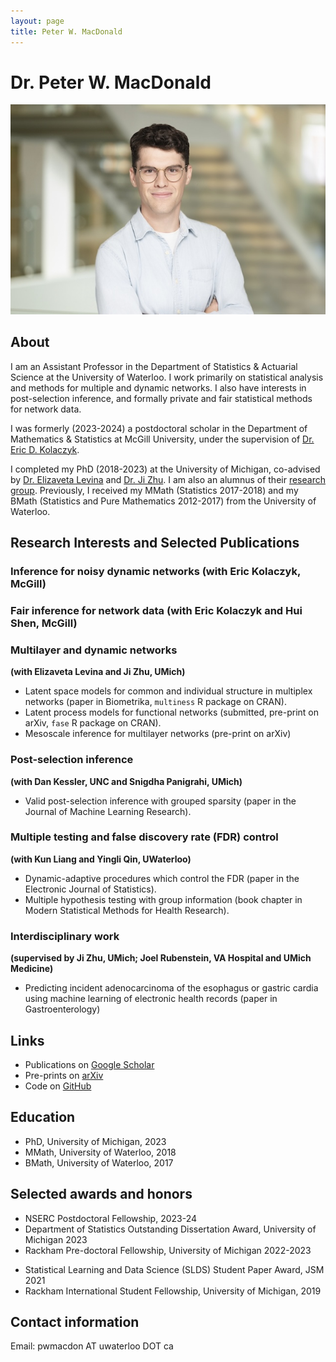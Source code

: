 ```yaml
---
layout: page
title: Peter W. MacDonald
---
```


# Dr. Peter W. MacDonald

<!-- ![(Canadian) Thanksgiving 2019](leaf.jpg) -->
![A photo of me with arms crossed](headshot.jpg)

## About

I am an Assistant Professor in the Department of Statistics & Actuarial Science at the University of Waterloo. I work primarily on statistical analysis and methods for multiple and dynamic networks. I also have interests in post-selection inference, and formally private and fair statistical methods for network data.

I was formerly (2023-2024) a postdoctoral scholar in the Department of Mathematics & Statistics at McGill University, under the supervision of [Dr. Eric D. Kolaczyk](https://sites.bu.edu/kolaczyk/).

I completed my PhD (2018-2023) at the University of Michigan, co-advised by [Dr. Elizaveta Levina](https://lsa.umich.edu/stats/people/faculty/elevina.html) and [Dr. Ji Zhu](https://lsa.umich.edu/stats/people/faculty/jizhu.html). I am also an alumnus of their [research group](http://dept.stat.lsa.umich.edu/~elevina/group.html). Previously, I received my MMath (Statistics 2017-2018) and my BMath (Statistics and Pure Mathematics 2012-2017) from the University of Waterloo.

## Research Interests and Selected Publications

### Inference for noisy dynamic networks **(with Eric Kolaczyk, McGill)**

### Fair inference for network data **(with Eric Kolaczyk and Hui Shen, McGill)**

### Multilayer and dynamic networks
**(with Elizaveta Levina and Ji Zhu, UMich)**

- Latent space models for common and individual structure in multiplex networks (paper in Biometrika, `multiness` R package on CRAN).
- Latent process models for functional networks (submitted, pre-print on arXiv, `fase` R package on CRAN).
- Mesoscale inference for multilayer networks (pre-print on arXiv)

### Post-selection inference
**(with Dan Kessler, UNC and Snigdha Panigrahi, UMich)**

- Valid post-selection inference with grouped sparsity (paper in the Journal of Machine Learning Research).

### Multiple testing and false discovery rate (FDR) control
**(with Kun Liang and Yingli Qin, UWaterloo)**

- Dynamic-adaptive procedures which control the FDR (paper in the Electronic Journal of Statistics).
- Multiple hypothesis testing with group information (book chapter in Modern Statistical Methods for Health Research).

### Interdisciplinary work
**(supervised by Ji Zhu, UMich; Joel Rubenstein, VA Hospital and UMich Medicine)**

- Predicting incident adenocarcinoma of the esophagus or gastric cardia using machine learning of electronic health records (paper in Gastroenterology)

## Links

- Publications on [Google Scholar](https://scholar.google.ca/citations?user=yB4ft9EAAAAJ&hl=en&authuser=1)
- Pre-prints on [arXiv](https://arxiv.org/search/stat?searchtype=author&query=MacDonald%2C+P+W)
- Code on [GitHub](https://github.com/peterwmacd)
<!-- - multiness on CRAN  -->
<!-- - Follow me on [Strava](https://www.strava.com/athletes/10522364) -->

## Education

- PhD, University of Michigan, 2023
- MMath, University of Waterloo, 2018
- BMath, University of Waterloo, 2017

## Selected awards and honors

- NSERC Postdoctoral Fellowship, 2023-24
- Department of Statistics Outstanding Dissertation Award, University of Michigan 2023
- Rackham Pre-doctoral Fellowship, University of Michigan 2022-2023
<!-- - Nonparametric Statistics Student Paper Finalist, JSM 2022. -->
- Statistical Learning and Data Science (SLDS) Student Paper Award, JSM 2021
- Rackham International Student Fellowship, University of Michigan, 2019
<!-- - Outstanding First Year PhD Student, University of Michigan Department of Statistics, 2019 -->
<!-- - NSERC Canada Graduate Scholarship (Masters), University of Waterloo, 2017. -->

## Contact information

Email: pwmacdon AT uwaterloo DOT ca

